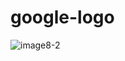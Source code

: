 # google-logo

![image8-2](https://user-images.githubusercontent.com/40804626/122684236-db4de100-d221-11eb-849c-d4604afec36d.jpg)
